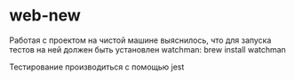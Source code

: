# web-new


Работая с проектом на чистой машине выяснилось, что для запуска тестов на ней должен быть установлен watchman:
brew install watchman

Тестирование производиться с помощью jest

